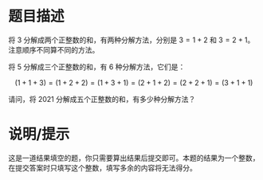 # 题目描述

将 $3$ 分解成两个正整数的和，有两种分解方法，分别是 $3=1+2$ 和 $3=2+1$。注意顺序不同算不同的方法。

将 $5$ 分解成三个正整数的和，有 $6$ 种分解方法，它们是：

$$(1+1+3) = (1+2+2) = (1+3+1) = (2+1+2) = (2+2+1) = (3+1+1)$$

请问，将 $2021$ 分解成五个正整数的和，有多少种分解方法？

# 说明/提示

这是一道结果填空的题，你只需要算出结果后提交即可。本题的结果为一个整数，在提交答案时只填写这个整数，填写多余的内容将无法得分。

